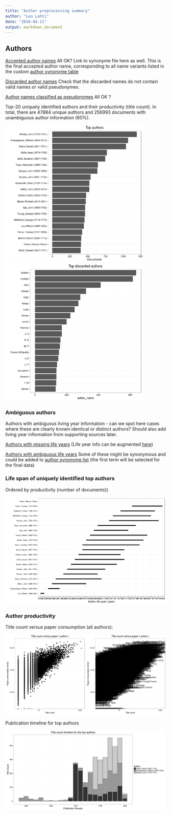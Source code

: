 ```yaml
---
title: "Author preprocessing summary"
author: "Leo Lahti"
date: "2016-04-11"
output: markdown_document
---
```


## Authors

[Accepted author names](output.tables/author_accepted.csv) All OK? Link to synonyme file here as well. This is the final accepted author name, corresponding to all name variants listed in the custom [author synonyme table](https://github.com/rOpenGov/bibliographica/blob/master/inst/extdata/ambiguous-authors.csv)

[Discarded author names](output.tables/author_discarded.csv) Check that the discarded names do not contain valid names or valid pseudonymes.

[Author names classified as pseudonymes](output.tables/author_pseudonymes.csv) All OK ?


Top-20 uniquely identified authors and their productivity (title count). In total, there are 47884 unique authors and 256993 documents with unambiguous author information (60%).

<img src="figure/summaryauthors-1.png" title="plot of chunk summaryauthors" alt="plot of chunk summaryauthors" width="430px" /><img src="figure/summaryauthors-2.png" title="plot of chunk summaryauthors" alt="plot of chunk summaryauthors" width="430px" />

### Ambiguous authors

Authors with ambiguous living year information - can we spot here
cases where these are clearly known identical or distinct authors?
Should also add living year information from supporting sources later.

[Authors with missing life years](output.tables/authors_missing_lifeyears.csv) (Life year info can be augmented [here](https://github.com/rOpenGov/bibliographica/blob/master/inst/extdata/author_info.csv))

[Authors with ambiguous life years](output.tables/author_life_ambiguous.csv) Some of these might be synonymous and could be added to [author synonyme list](https://github.com/rOpenGov/bibliographica/blob/master/inst/extdata/ambiguous-authors.csv) (the first term will be selected for the final data)


### Life span of uniquely identified top authors

Ordered by productivity (number of documents))

![plot of chunk summaryauthorslife](figure/summaryauthorslife-1.png)


### Author productivity

Title count versus paper consumption (all authors):

![plot of chunk authortitlespapers](figure/authortitlespapers-1.png)

Publication timeline for top authors

![plot of chunk summaryTop10authorstimeline](figure/summaryTop10authorstimeline-1.png)




